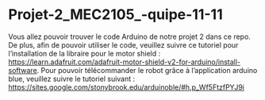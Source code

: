 # Projet-2_MEC2105_-quipe-11-11

Vous allez pouvoir trouver le code Arduino de notre projet 2 dans ce repo. De plus, afin de pouvoir utiliser le code, veuillez suivre ce tutoriel pour l’installation de la libraire pour le motor shield : https://learn.adafruit.com/adafruit-motor-shield-v2-for-arduino/install-software. Pour pouvoir télécommander le robot grâce à l’application arduino blue, veuillez suivre le tutoriel suivant : https://sites.google.com/stonybrook.edu/arduinoble/#h.p_Wf5FtzfPYJ9i

